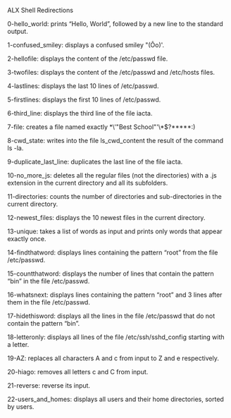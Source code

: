 ALX Shell Redirections

0-hello_world: prints “Hello, World”, followed by a new line to the standard output.

1-confused_smiley: displays a confused smiley "(Ôo)'.

2-hellofile: displays the content of the /etc/passwd file.

3-twofiles: displays the content of the /etc/passwd and /etc/hosts files.

4-lastlines: displays the last 10 lines of /etc/passwd.

5-firstlines: displays the first 10 lines of /etc/passwd.

6-third_line: displays the third line of the file iacta.

7-file: creates a file named exactly \*\\'"Best School"\'\\*$\?\*\*\*\*\*:)

8-cwd_state: writes into the file ls_cwd_content the result of the command ls -la.

9-duplicate_last_line: duplicates the last line of the file iacta.

10-no_more_js: deletes all the regular files (not the directories) with a .js extension in the current directory and all its subfolders.

11-directories: counts the number of directories and sub-directories in the current directory.

12-newest_files: displays the 10 newest files in the current directory.

13-unique: takes a list of words as input and prints only words that appear exactly once.

14-findthatword: displays lines containing the pattern “root” from the file /etc/passwd.

15-countthatword: displays the number of lines that contain the pattern “bin” in the file /etc/passwd.

16-whatsnext: displays lines containing the pattern “root” and 3 lines after them in the file /etc/passwd.

17-hidethisword: displays all the lines in the file /etc/passwd that do not contain the pattern “bin”.

18-letteronly: displays all lines of the file /etc/ssh/sshd_config starting with a letter.

19-AZ: replaces all characters A and c from input to Z and e respectively.

20-hiago: removes all letters c and C from input.

21-reverse: reverse its input.

22-users_and_homes: displays all users and their home directories, sorted by users.
